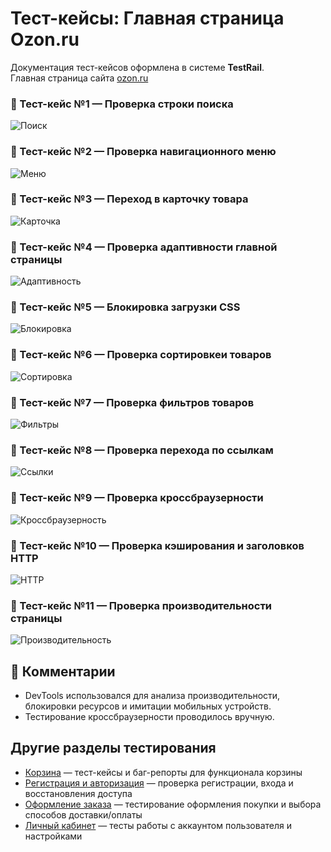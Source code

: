 # Тест-кейсы: Главная страница Ozon.ru

Документация тест-кейсов оформлена в системе **TestRail**.  
Главная страница сайта [ozon.ru](https://ozon.ru)  

### 🔹 Тест-кейс №1 — Проверка строки поиска
![Поиск](screens/TR1.png)

### 🔹 Тест-кейс №2 — Проверка навигационного меню
![Меню](screens/TR2.png)

### 🔹 Тест-кейс №3 — Переход в карточку товара
![Карточка](screens/TR3.png)

### 🔹 Тест-кейс №4 — Проверка адаптивности главной страницы
![Адаптивность](screens/TR4.png)

### 🔹 Тест-кейс №5 — Блокировка загрузки CSS
![Блокировка](screens/TR5.png)

### 🔹 Тест-кейс №6 — Проверка сортировкеи товаров
![Сортировка](screens/TR6.png)

### 🔹 Тест-кейс №7 — Проверка фильтров товаров
![Фильтры](screens/TR7.png)

### 🔹 Тест-кейс №8 — Проверка перехода по ссылкам
![Ссылки](screens/TR8.png)

### 🔹 Тест-кейс №9 — Проверка кроссбраузерности
![Кроссбраузерность](screens/TR9.png)

### 🔹 Тест-кейс №10 — Проверка кэширования и заголовков HTTP
![HTTP](screens/TR10.png)

### 🔹 Тест-кейс №11 — Проверка производительности страницы
![Производительность](screens/TR11.png)

## 💬 Комментарии

- DevTools использовался для анализа производительности, блокировки ресурсов и имитации мобильных устройств.
- Тестирование кроссбраузерности проводилось вручную.

## Другие разделы тестирования

- [Корзина](basket.md) — тест-кейсы и баг-репорты для функционала корзины  
- [Регистрация и авторизация](./auth/README.md) — проверка регистрации, входа и восстановления доступа  
- [Оформление заказа](./checkout/README.md) — тестирование оформления покупки и выбора способов доставки/оплаты  
- [Личный кабинет](./profile/README.md) — тесты работы с аккаунтом пользователя и настройками